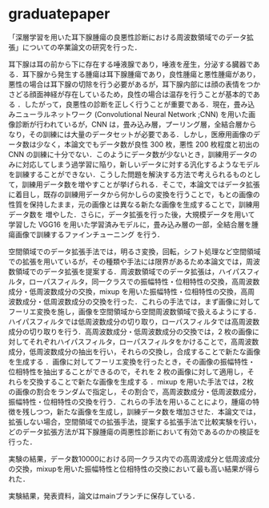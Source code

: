 # graduatepaper

「深層学習を用いた耳下腺腫瘍の良悪性診断における周波数領域でのデータ拡張」についての卒業論文の研究を行った．

耳下腺は耳の前から下に存在する唾液腺であり，唾液を産生，分泌する臓器である．耳下腺から発生する腫瘍は耳下腺腫瘍であり，良性腫瘍と悪性腫瘍があり，悪性の場合は耳下腺の切除を行う必要があるが，耳下腺内部には顔の表情をつかさどる顔面神経が存在しているため，良性の場合は温存を行うことが基本的である ．したがって，良悪性の診断を正しく行うことが重要である．現在，畳み込みニューラルネットワーク (Convolutional Neural Network ;CNN) を用いた画像診断が行われているが，CNN は，畳み込み層，プーリング層，全結合層からなり，その訓練には大量のデータセットが必要である．しかし，医療用画像のデータ数は少なく，本論文でもデータ数が良性 300 枚，悪性 200 枚程度と初出の CNN の訓練に十分でない．このようにデータ数が少ないとき，訓練用データのみに対応してしまう過学習に陥り，新しいデータに対する汎化するようなモデルを訓練することができない．こうした問題を解決する方法で考えられるものとして，訓練用データ数を増やすことが挙げられる．そこで，本論文ではデータ拡張に着目し，既存の訓練用データから何かしらの変換を行うことで，もとの画像の性質を保持したまま，元の画像とは異なる新たな画像を生成することで，訓練用データ数を
増やした．さらに，データ拡張を行った後，大規模データを用いて学習した VGG16 を用いた学習済みモデルに，畳み込み層の一部，全結合層を腫瘍画像で訓練するファインチューニング
を行う．

空間領域でのデータ拡張手法では，明るさ変換，回転，シフト処理など空間領域での拡張を用いているが，その種類や手法には限界があるため本論文では，周波数領域でのデータ拡張を提案する．周波数領域でのデータ拡張は，ハイパスフィルタ，ローパスフィルタ，同一クラスでの振幅特性・位相特性の交換，高周波数成分・低周波数成分の交換，mixup を用いた振幅特性・位相特性の交換，高周波数成分・低周波数成分の交換を行った．これらの手法では，まず画像に対してフーリエ変換を施し，画像を空間領域から空間周波数領域で扱えるようにする．ハイパスフィルタでは低周波数成分の切り取り，ローパスフィルタでは高周波数成分の切り取りを行う．高周波数成分・低周波数成分の交換では，2 枚の画像に対してそれぞれハイパスフィルタ，ローパスフィルタをかけることで，高周波数成分，低周波数成分の抽出を行い，それらの交換し，合成することで新たな画像を生成する ．画像に対してフーリエ変換を行ったとき，その画像の振幅特性・位相特性を抽出することができるので，それを 2 枚の画像に対して適用し，それらを交換することで新たな画像を生成する ．mixup を用いた手法では，2枚の画像の割合をランダムで指定し，その割合で，高周波数成分・低周波数成分，振幅特性・位相特性の交換を行う．これらの手法を用いることにより，腫瘍の特徴を残しつつ，新たな画像を生成し，訓練データ数を増加させた．本論文では，拡張しない場合，空間領域での拡張手法，提案する拡張手法で比較実験を行い，どのデータ拡張方法が耳下腺腫瘍の両悪性診断において有効であるのかの検証を行った．

実験の結果，データ数10000における同一クラス内での高周波成分と低周波成分の交換，mixupを用いた振幅特性と位相特性の交換において最も高い結果が得られた．

実験結果，発表資料，論文はmainブランチに保存している．
